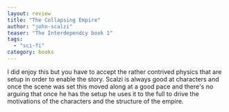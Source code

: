 ```yaml
---
layout: review
title: "The Collapsing Empire"
author: "john-scalzi"
teaser: "The Interdependcy book 1"
tags:
  - "sci-fi"
category: books
---
```

I did enjoy this but you have to accept the rather contrived physics that are setup in order to enable the story. Scalzi is always good at characters and once the scene was set this moved along at a good pace and there's no arguing that once he has the setup he uses it to the full to drive the motivations of the characters and the structure of the empire.